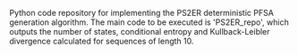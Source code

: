 Python code repository for implementing the PS2ER deterministic PFSA generation algorithm.
The main code to be executed is 'PS2ER_repo', which outputs the number of states, conditional entropy and Kullback-Leibler divergence calculated for sequences of length 10.
